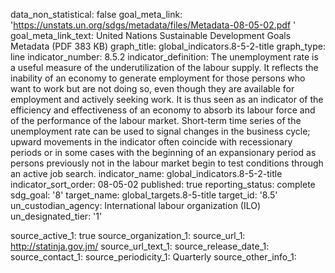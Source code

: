 data_non_statistical: false
goal_meta_link: 'https://unstats.un.org/sdgs/metadata/files/Metadata-08-05-02.pdf '
goal_meta_link_text: United Nations Sustainable Development Goals Metadata (PDF 383
  KB)
graph_title: global_indicators.8-5-2-title
graph_type: line
indicator_number: 8.5.2
indicator_definition: The unemployment rate is a useful measure of the underutilization
  of the labour supply. It reflects the inability of an economy to generate employment
  for those persons who want to work but are not doing so, even though they are available
  for employment and actively seeking work. It is thus seen as an indicator of the
  efficiency and effectiveness of an economy to absorb its labour force and of the
  performance of the labour market. Short-term time series of the unemployment rate
  can be used to signal changes in the business cycle; upward movements in the indicator
  often coincide with recessionary periods or in some cases with the beginning of
  an expansionary period as persons previously not in the labour market begin to test
  conditions through an active job search.
indicator_name: global_indicators.8-5-2-title
indicator_sort_order: 08-05-02
published: true
reporting_status: complete
sdg_goal: '8'
target_name: global_targets.8-5-title
target_id: '8.5'
un_custodian_agency: International labour organization (ILO)
un_designated_tier: '1'

source_active_1: true
source_organization_1: 
source_url_1: http://statinja.gov.jm/
source_url_text_1: 
source_release_date_1: 
source_contact_1: 
source_periodicity_1: Quarterly
source_other_info_1: 